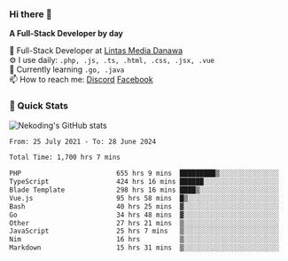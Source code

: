 ### Hi there 👋

**A Full-Stack Developer by day**

🔭 Full-Stack Developer at [Lintas Media Danawa](https://www.lintasmediadanawa.com/)  
⚙️ I use daily: `.php, .js, .ts, .html, .css, .jsx, .vue`  
🌱 Currently learning `.go, .java`  
📫 How to reach me: [Discord](https://discordapp.com/users/984448732999327766)  [Facebook](https://fb.me/tyvandi)  

### 🚀 Quick Stats  

![Nekoding's GitHub stats](https://github-readme-stats.vercel.app/api?username=nekoding&show_icons=true)

<!--START_SECTION:waka-->

```txt
From: 25 July 2021 - To: 28 June 2024

Total Time: 1,700 hrs 7 mins

PHP                        655 hrs 9 mins  █████████▒░░░░░░░░░░░░░░░   37.93 %
TypeScript                 424 hrs 16 mins ██████░░░░░░░░░░░░░░░░░░░   24.56 %
Blade Template             298 hrs 16 mins ████▒░░░░░░░░░░░░░░░░░░░░   17.27 %
Vue.js                     95 hrs 58 mins  █▒░░░░░░░░░░░░░░░░░░░░░░░   05.56 %
Bash                       40 hrs 25 mins  ▓░░░░░░░░░░░░░░░░░░░░░░░░   02.34 %
Go                         34 hrs 48 mins  ▓░░░░░░░░░░░░░░░░░░░░░░░░   02.01 %
Other                      27 hrs 21 mins  ▒░░░░░░░░░░░░░░░░░░░░░░░░   01.58 %
JavaScript                 25 hrs 7 mins   ▒░░░░░░░░░░░░░░░░░░░░░░░░   01.45 %
Nim                        16 hrs          ▒░░░░░░░░░░░░░░░░░░░░░░░░   00.93 %
Markdown                   15 hrs 31 mins  ▒░░░░░░░░░░░░░░░░░░░░░░░░   00.90 %
```

<!--END_SECTION:waka-->

<!--
**nekoding/nekoding** is a ✨ _special_ ✨ repository because its `README.md` (this file) appears on your GitHub profile.

Here are some ideas to get you started:

- 🔭 I’m currently working on ...
- 🌱 I’m currently learning ...
- 👯 I’m looking to collaborate on ...
- 🤔 I’m looking for help with ...
- 💬 Ask me about ...
- 📫 How to reach me: ...
- 😄 Pronouns: ...
- ⚡ Fun fact: ...
-->
